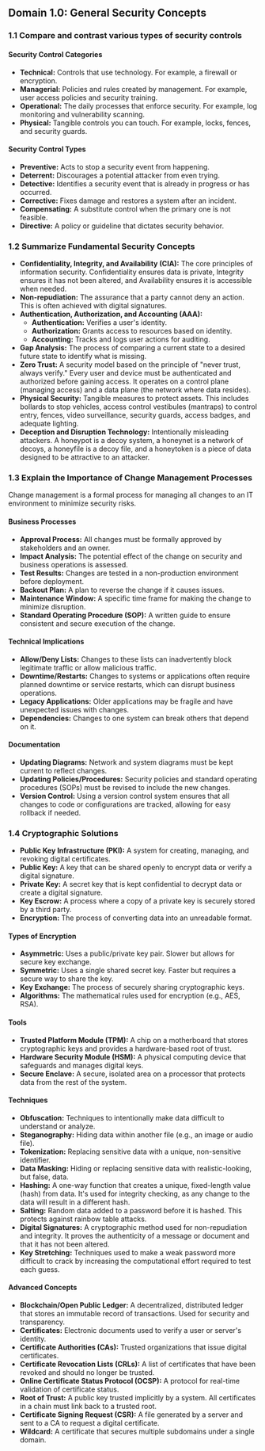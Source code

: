 ## Domain 1.0: General Security Concepts

### 1.1 Compare and contrast various types of security controls

#### Security Control Categories
*   **Technical:** Controls that use technology. For example, a firewall or encryption.
*   **Managerial:** Policies and rules created by management. For example, user access policies and security training.
*   **Operational:** The daily processes that enforce security. For example, log monitoring and vulnerability scanning.
*   **Physical:** Tangible controls you can touch. For example, locks, fences, and security guards.

#### Security Control Types
*   **Preventive:** Acts to stop a security event from happening.
*   **Deterrent:** Discourages a potential attacker from even trying.
*   **Detective:** Identifies a security event that is already in progress or has occurred.
*   **Corrective:** Fixes damage and restores a system after an incident.
*   **Compensating:** A substitute control when the primary one is not feasible.
*   **Directive:** A policy or guideline that dictates security behavior.

### 1.2 Summarize Fundamental Security Concepts

*   **Confidentiality, Integrity, and Availability (CIA):** The core principles of information security. Confidentiality ensures data is private, Integrity ensures it has not been altered, and Availability ensures it is accessible when needed.
*   **Non-repudiation:** The assurance that a party cannot deny an action. This is often achieved with digital signatures.
*   **Authentication, Authorization, and Accounting (AAA):**
    *   **Authentication:** Verifies a user's identity.
    *   **Authorization:** Grants access to resources based on identity.
    *   **Accounting:** Tracks and logs user actions for auditing.
*   **Gap Analysis:** The process of comparing a current state to a desired future state to identify what is missing.
*   **Zero Trust:** A security model based on the principle of "never trust, always verify." Every user and device must be authenticated and authorized before gaining access. It operates on a control plane (managing access) and a data plane (the network where data resides).
*   **Physical Security:** Tangible measures to protect assets. This includes bollards to stop vehicles, access control vestibules (mantraps) to control entry, fences, video surveillance, security guards, access badges, and adequate lighting.
*   **Deception and Disruption Technology:** Intentionally misleading attackers. A honeypot is a decoy system, a honeynet is a network of decoys, a honeyfile is a decoy file, and a honeytoken is a piece of data designed to be attractive to an attacker.

### 1.3 Explain the Importance of Change Management Processes
Change management is a formal process for managing all changes to an IT environment to minimize security risks.

#### Business Processes
*   **Approval Process:** All changes must be formally approved by stakeholders and an owner.
*   **Impact Analysis:** The potential effect of the change on security and business operations is assessed.
*   **Test Results:** Changes are tested in a non-production environment before deployment.
*   **Backout Plan:** A plan to reverse the change if it causes issues.
*   **Maintenance Window:** A specific time frame for making the change to minimize disruption.
*   **Standard Operating Procedure (SOP):** A written guide to ensure consistent and secure execution of the change.

#### Technical Implications
*   **Allow/Deny Lists:** Changes to these lists can inadvertently block legitimate traffic or allow malicious traffic.
*   **Downtime/Restarts:** Changes to systems or applications often require planned downtime or service restarts, which can disrupt business operations.
*   **Legacy Applications:** Older applications may be fragile and have unexpected issues with changes.
*   **Dependencies:** Changes to one system can break others that depend on it.

#### Documentation
*   **Updating Diagrams:** Network and system diagrams must be kept current to reflect changes.
*   **Updating Policies/Procedures:** Security policies and standard operating procedures (SOPs) must be revised to include the new changes.
*   **Version Control:** Using a version control system ensures that all changes to code or configurations are tracked, allowing for easy rollback if needed.

### 1.4 Cryptographic Solutions

*   **Public Key Infrastructure (PKI):** A system for creating, managing, and revoking digital certificates.
*   **Public Key:** A key that can be shared openly to encrypt data or verify a digital signature.
*   **Private Key:** A secret key that is kept confidential to decrypt data or create a digital signature.
*   **Key Escrow:** A process where a copy of a private key is securely stored by a third party.
*   **Encryption:** The process of converting data into an unreadable format.

#### Types of Encryption
*   **Asymmetric:** Uses a public/private key pair. Slower but allows for secure key exchange.
*   **Symmetric:** Uses a single shared secret key. Faster but requires a secure way to share the key.
*   **Key Exchange:** The process of securely sharing cryptographic keys.
*   **Algorithms:** The mathematical rules used for encryption (e.g., AES, RSA).

#### Tools
*   **Trusted Platform Module (TPM):** A chip on a motherboard that stores cryptographic keys and provides a hardware-based root of trust.
*   **Hardware Security Module (HSM):** A physical computing device that safeguards and manages digital keys.
*   **Secure Enclave:** A secure, isolated area on a processor that protects data from the rest of the system.

#### Techniques
*   **Obfuscation:** Techniques to intentionally make data difficult to understand or analyze.
*   **Steganography:** Hiding data within another file (e.g., an image or audio file).
*   **Tokenization:** Replacing sensitive data with a unique, non-sensitive identifier.
*   **Data Masking:** Hiding or replacing sensitive data with realistic-looking, but false, data.
*   **Hashing:** A one-way function that creates a unique, fixed-length value (hash) from data. It's used for integrity checking, as any change to the data will result in a different hash.
*   **Salting:** Random data added to a password before it is hashed. This protects against rainbow table attacks.
*   **Digital Signatures:** A cryptographic method used for non-repudiation and integrity. It proves the authenticity of a message or document and that it has not been altered.
*   **Key Stretching:** Techniques used to make a weak password more difficult to crack by increasing the computational effort required to test each guess.

#### Advanced Concepts
*   **Blockchain/Open Public Ledger:** A decentralized, distributed ledger that stores an immutable record of transactions. Used for security and transparency.
*   **Certificates:** Electronic documents used to verify a user or server's identity.
*   **Certificate Authorities (CAs):** Trusted organizations that issue digital certificates.
*   **Certificate Revocation Lists (CRLs):** A list of certificates that have been revoked and should no longer be trusted.
*   **Online Certificate Status Protocol (OCSP):** A protocol for real-time validation of certificate status.
*   **Root of Trust:** A public key trusted implicitly by a system. All certificates in a chain must link back to a trusted root.
*   **Certificate Signing Request (CSR):** A file generated by a server and sent to a CA to request a digital certificate.
*   **Wildcard:** A certificate that secures multiple subdomains under a single domain.
